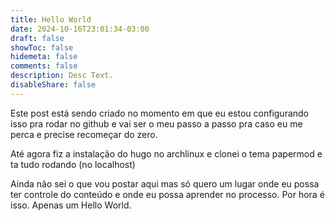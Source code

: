 ```yaml
---
title: Hello World
date: 2024-10-16T23:01:34-03:00
draft: false
showToc: false
hidemeta: false
comments: false
description: Desc Text.
disableShare: false
---
```


Este post está sendo criado no momento em que eu estou configurando isso pra rodar no github e vai ser o meu passo a passo pra caso eu me perca e precise recomeçar do zero.

Até agora fiz a instalação do hugo no archlinux e clonei o tema papermod e ta tudo rodando (no localhost)

Ainda não sei o que vou postar aqui mas só quero um lugar onde eu possa ter controle do conteúdo e onde eu possa aprender no processo. Por hora é isso. Apenas um Hello World.
